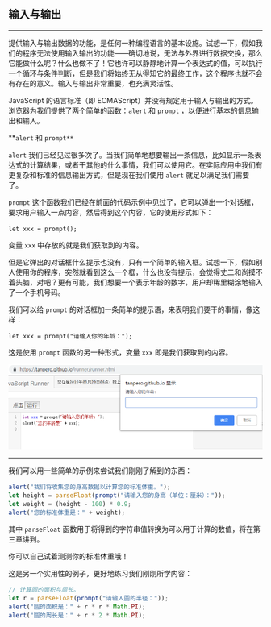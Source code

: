 ## 输入与输出

---

提供输入与输出数据的功能，是任何一种编程语言的基本设施。试想一下，假如我们的程序无法使用输入输出的功能——确切地说，无法与外界进行数据交换，那么它能做什么呢？什么也做不了！它也许可以静静地计算一个表达式的值，可以执行一个循环与条件判断，但是我们将始终无从得知它的最终工作，这个程序也就不会有存在的意义。输入与输出非常重要，也充满灵活性。

JavaScript 的语言标准（即 ECMAScript）并没有规定用于输入与输出的方式。浏览器为我们提供了两个简单的函数：`alert` 和 `prompt` ，以便进行基本的信息输出和输入。

**`alert` 和 `prompt**`

`alert` 我们已经见过很多次了。当我们简单地想要输出一条信息，比如显示一条表达式的计算结果，或者干其他的什么事情，我们可以使用它。在实际应用中我们有更复杂和标准的信息输出方式，但是现在我们使用 `alert` 就足以满足我们需要了。

`prompt` 这个函数我们已经在前面的代码示例中见过了，它可以弹出一个对话框，要求用户输入一点内容，然后得到这个内容，它的使用形式如下：

`let xxx = prompt();`

变量 `xxx` 中存放的就是我们获取到的内容。

但是它弹出的对话框什么提示也没有，只有一个简单的输入框。试想一下，假如别人使用你的程序，突然就看到这么一个框，什么也没有提示，会觉得丈二和尚摸不着头脑，对吧？更有可能，我们想要一个表示年龄的数字，用户却稀里糊涂地输入了一个手机号码。

我们可以给 `prompt` 的对话框加一条简单的提示语，来表明我们要干的事情，像这样：

`let xxx = prompt("请输入你的年龄：");`

这是使用 `prompt` 函数的另一种形式，变量 `xxx` 即是我们获取到的内容。

![1553079227178](assets/1553079227178.png)

---

我们可以用一些简单的示例来尝试我们刚刚了解到的东西：

```javascript
alert("我们将收集您的身高数据以计算您的标准体重。");
let height = parseFloat(prompt("请输入您的身高（单位：厘米）："));
let weight = (height - 100) * 0.9;
alert("您的标准体重是：" + weight);
```

其中 `parseFloat` 函数用于将得到的字符串值转换为可以用于计算的数值，将在第三章讲到。

你可以自己试着测测你的标准体重哦！



这是另一个实用性的例子，更好地练习我们刚刚所学内容：

```javascript
// 计算圆的面积与周长。
let r = parseFloat(prompt("请输入圆的半径："));
alert("圆的面积是：" + r * r * Math.PI);
alert("圆的周长是：" + r * 2 * Math.PI);
```

